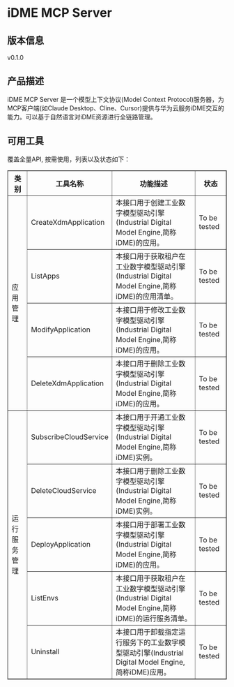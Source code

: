 # iDME MCP Server 

## 版本信息
v0.1.0

## 产品描述

iDME MCP Server 是一个模型上下文协议(Model Context Protocol)服务器，为MCP客户端(如Claude Desktop、Cline、Cursor)提供与华为云服务iDME交互的能力。可以基于自然语言对iDME资源进行全链路管理。

## 可用工具
覆盖全量API, 按需使用，列表以及状态如下：

<html>
    <head></head>
    <body>
        <table border="1" cellspacing="0" cellpadding="5">
            <tbody>
                <tr>
                    <th>类别</th>
                    <th>工具名称</th>
                    <th>功能描述</th>
                    <th>状态</th>
                </tr>
                <tr>
                    <td rowspan="4">应用管理</td>
                    <td>CreateXdmApplication</td>
                    <td>本接口用于创建工业数字模型驱动引擎(Industrial Digital Model Engine,简称iDME)的应用。</td>
                    <td>To be tested</td>
                </tr>
                <tr>
                    <td>ListApps</td>
                    <td>本接口用于获取租户在工业数字模型驱动引擎(Industrial Digital Model Engine,简称iDME)的应用清单。</td>
                    <td>To be tested</td>
                </tr>
                <tr>
                    <td>ModifyApplication</td>
                    <td>本接口用于修改工业数字模型驱动引擎(Industrial Digital Model Engine,简称iDME)的应用。</td>
                    <td>To be tested</td>
                </tr>
                <tr>
                    <td>DeleteXdmApplication</td>
                    <td>本接口用于删除工业数字模型驱动引擎(Industrial Digital Model Engine,简称iDME)的应用。</td>
                    <td>To be tested</td>
                </tr>
                <tr>
                    <td rowspan="5">运行服务管理</td>
                    <td>SubscribeCloudService</td>
                    <td>本接口用于开通工业数字模型驱动引擎(Industrial Digital Model Engine,简称iDME)实例。</td>
                    <td>To be tested</td>
                </tr>
                <tr>
                    <td>DeleteCloudService</td>
                    <td>本接口用于删除工业数字模型驱动引擎(Industrial Digital Model Engine,简称iDME)实例。</td>
                    <td>To be tested</td>
                </tr>
                <tr>
                    <td>DeployApplication</td>
                    <td>本接口用于部署工业数字模型驱动引擎(Industrial Digital Model Engine,简称iDME)的应用。</td>
                    <td>To be tested</td>
                </tr>
                <tr>
                    <td>ListEnvs</td>
                    <td>本接口用于获取租户在工业数字模型驱动引擎(Industrial Digital Model Engine,简称iDME)的运行服务清单。</td>
                    <td>To be tested</td>
                </tr>
                <tr>
                    <td>Uninstall</td>
                    <td>本接口用于卸载指定运行服务下的工业数字模型驱动引擎(Industrial Digital Model Engine,简称iDME)应用。</td>
                    <td>To be tested</td>
                </tr>
            </tbody>
        </table>
    </body>
</html>
